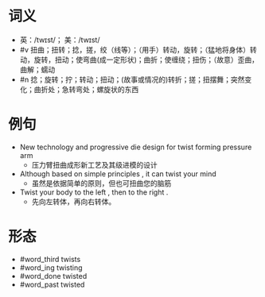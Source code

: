 # 词义
- 英：/twɪst/； 美：/twɪst/
- #v 扭曲；扭转；捻，搓，绞（线等）；（用手）转动，旋转；（猛地将身体）转动，旋转，扭动；使弯曲(成一定形状)；曲折；使缠绕；扭伤；（故意）歪曲，曲解；蠕动
- #n 捻；旋转；拧；转动；扭动；(故事或情况的)转折；搓；扭摆舞；突然变化；曲折处；急转弯处；螺旋状的东西
# 例句
- New technology and progressive die design for twist forming pressure arm
	- 压力臂扭曲成形新工艺及其级进模的设计
- Although based on simple principles , it can twist your mind
	- 虽然是依据简单的原则，但也可扭曲您的脑筋
- Twist your body to the left , then to the right .
	- 先向左转体，再向右转体。
# 形态
- #word_third twists
- #word_ing twisting
- #word_done twisted
- #word_past twisted

